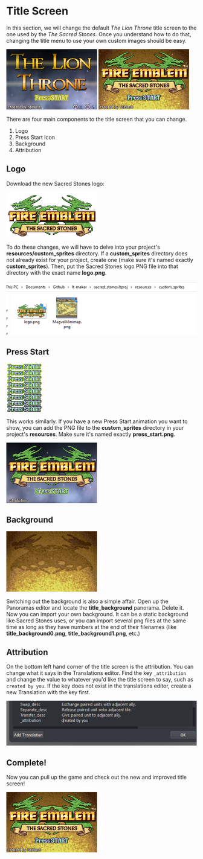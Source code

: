# Title Screen

In this section, we will change the default _The Lion Throne_ title screen to the one used by the _The Sacred Stones_. Once you understand how to do that, changing the title menu to use your own custom images should be easy.

![TitleScreen](images/TitleScreen/TitleScreen.png)
![SacredStonesTitleScreen](images/TitleScreen/Finished.png)

There are four main components to the title screen that you can change.

1. Logo
2. Press Start Icon
3. Background
4. Attribution

## Logo

Download the new Sacred Stones logo:

![SacredStonesLogo](images/TitleScreen/logo.png)

To do these changes, we will have to delve into your project's **resources/custom_sprites** directory. If a **custom_sprites** directory does not already exist for your project, create one (make sure it's named exactly **custom_sprites**). Then, put the Sacred Stones logo PNG file into that directory with the exact name **logo.png**.

![CustomSpritesFileExplorer](images/TitleScreen/CustomSpritesFileExplorer.png)

## Press Start

![PressStartSprite](images/TitleScreen/press_start.png)

This works similarly. If you have a new Press Start animation you want to show, you can add the PNG file to the **custom_sprites** directory in your project's **resources**. Make sure it's named exactly **press_start.png**.

![DifferentLogoTitleScreen](images/TitleScreen/ChangedLogo.png)

## Background

![SacredStonesBackground](images/TitleScreen/title_background.png)

Switching out the background is also a simple affair. Open up the Panoramas editor and locate the **title_background** panorama. Delete it. Now you can import your own background. It can be a static background like Sacred Stones uses, or you can import several png files at the same time as long as they have numbers at the end of their filenames (like **title_background0.png**, **title_background1.png**, etc.)

## Attribution

On the bottom left hand corner of the title screen is the attribution. You can change what it says in the Translations editor. Find the key `_attribution` and change the value to whatever you'd like the title screen to say, such as `created by you`. If the key does not exist in the translations editor, create a new Translation with the key first.

![TranslationsEditor](images/TitleScreen/translation_editor.png)

## Complete!
Now you can pull up the game and check out the new and improved title screen!

![FinishedTitleMenu](images/TitleScreen/Finished.png)
